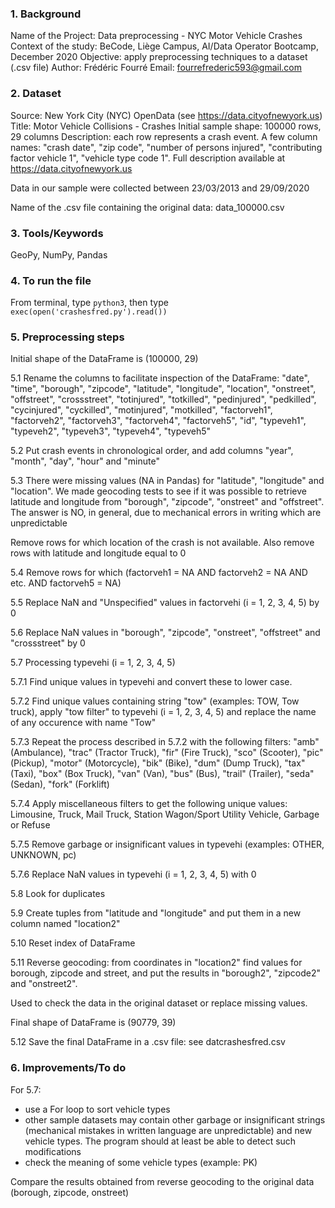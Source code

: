 ### 1. Background

Name of the Project: Data preprocessing - NYC Motor Vehicle Crashes
Context of the study: BeCode, Liège Campus, AI/Data Operator Bootcamp, December 2020
Objective: apply preprocessing techniques to a dataset (.csv file)
Author: Frédéric Fourré
Email: fourrefrederic593@gmail.com


### 2. Dataset

Source: New York City (NYC) OpenData (see https://data.cityofnewyork.us)
Title: Motor Vehicle Collisions - Crashes
Initial sample shape: 100000 rows, 29 columns
Description: each row represents a crash event. A few column names: &quot;crash date&quot;, &quot;zip code&quot;, &quot;number of persons injured&quot;, &quot;contributing factor vehicle 1&quot;, &quot;vehicle type code 1&quot;. Full description available at https://data.cityofnewyork.us

Data in our sample were collected between 23/03/2013 and 29/09/2020

Name of the .csv file containing the original data: data_100000.csv


### 3. Tools/Keywords

GeoPy, NumPy, Pandas


### 4. To run the file

From terminal, type `python3`, then type `exec(open('crashesfred.py').read())`


### 5. Preprocessing steps

Initial shape of the DataFrame is (100000, 29)

5.1 Rename the columns to facilitate inspection of the DataFrame: &quot;date&quot;, &quot;time&quot;, &quot;borough&quot;, &quot;zipcode&quot;, &quot;latitude&quot;, &quot;longitude&quot;, &quot;location&quot;, &quot;onstreet&quot;, &quot;offstreet&quot;, &quot;crossstreet&quot;, &quot;totinjured&quot;, &quot;totkilled&quot;, &quot;pedinjured&quot;, &quot;pedkilled&quot;, &quot;cycinjured&quot;, &quot;cyckilled&quot;, &quot;motinjured&quot;, &quot;motkilled&quot;, &quot;factorveh1&quot;, &quot;factorveh2&quot;, &quot;factorveh3&quot;, &quot;factorveh4&quot;, &quot;factorveh5&quot;, &quot;id&quot;, &quot;typeveh1&quot;, &quot;typeveh2&quot;, &quot;typeveh3&quot;, &quot;typeveh4&quot;, &quot;typeveh5&quot;

5.2 Put crash events in chronological order, and add columns &quot;year&quot;, &quot;month&quot;, &quot;day&quot;, &quot;hour&quot; and &quot;minute&quot;

5.3 There were missing values (NA in Pandas) for &quot;latitude&quot;, &quot;longitude&quot; and &quot;location&quot;. We made geocoding tests to see if it was possible to retrieve latitude and longitude from &quot;borough&quot;, &quot;zipcode&quot;, &quot;onstreet&quot; and &quot;offstreet&quot;. The answer is NO, in general, due to mechanical errors in writing which are unpredictable

Remove rows for which location of the crash is not available. Also remove rows with latitude and longitude equal to 0

5.4 Remove rows for which (factorveh1 = NA AND factorveh2 = NA AND etc. AND factorveh5 = NA) 

5.5 Replace NaN and &quot;Unspecified&quot; values in factorvehi (i = 1, 2, 3, 4, 5) by 0

5.6 Replace NaN values in &quot;borough&quot;, &quot;zipcode&quot;, &quot;onstreet&quot;, &quot;offstreet&quot; and &quot;crossstreet&quot; by 0

5.7 Processing typevehi (i = 1, 2, 3, 4, 5)

5.7.1 Find unique values in typevehi and convert these to lower case.

5.7.2 Find unique values containing string &quot;tow&quot; (examples: TOW, Tow truck), apply &quot;tow filter&quot; to typevehi (i = 1, 2, 3, 4, 5) and replace the name of any occurence with name &quot;Tow&quot;

5.7.3 Repeat the process described in 5.7.2 with the following filters: &quot;amb&quot; (Ambulance), &quot;trac&quot; (Tractor Truck), &quot;fir&quot; (Fire Truck), &quot;sco&quot; (Scooter), &quot;pic&quot; (Pickup), &quot;motor&quot; (Motorcycle), &quot;bik&quot; (Bike), &quot;dum&quot; (Dump Truck), &quot;tax&quot; (Taxi), &quot;box&quot; (Box Truck), &quot;van&quot; (Van), &quot;bus&quot; (Bus), &quot;trail&quot; (Trailer), &quot;seda&quot; (Sedan), &quot;fork&quot; (Forklift)

5.7.4 Apply miscellaneous filters to get the following unique values: Limousine, Truck, Mail Truck, Station Wagon/Sport Utility Vehicle, Garbage or Refuse

5.7.5 Remove garbage or insignificant values in typevehi (examples: OTHER, UNKNOWN, pc)

5.7.6 Replace NaN values in typevehi (i = 1, 2, 3, 4, 5) with 0

5.8 Look for duplicates

5.9 Create tuples from &quot;latitude and &quot;longitude&quot; and put them in a new column named &quot;location2&quot;

5.10 Reset index of DataFrame

5.11 Reverse geocoding: from coordinates in &quot;location2&quot; find values for borough, zipcode and street, and put the results in &quot;borough2&quot;, &quot;zipcode2&quot; and &quot;onstreet2&quot;. 

Used to check the data in the original dataset or replace missing values. 

Final shape of DataFrame is (90779, 39)

5.12 Save the final DataFrame in a .csv file: see datcrashesfred.csv


### 6. Improvements/To do

For 5.7: 

- use a For loop to sort vehicle types
- other sample datasets may contain other garbage or insignificant strings (mechanical mistakes in written language are unpredictable) and new vehicle types. The program should at least be able to detect such modifications
- check the meaning of some vehicle types (example: PK)

Compare the results obtained from reverse geocoding to the original data (borough, zipcode, onstreet)








